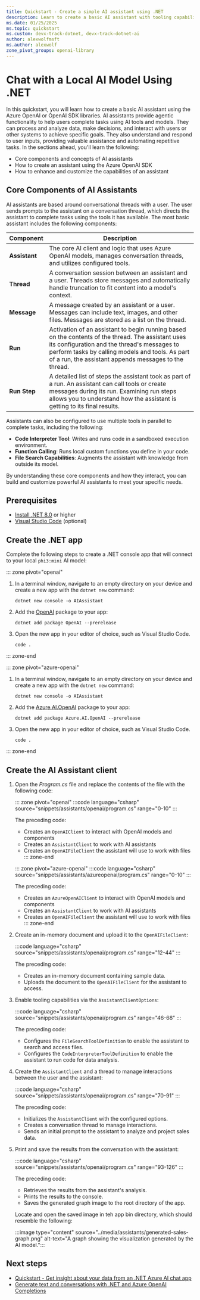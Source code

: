```yaml
---
title: Quickstart - Create a simple AI assistant using .NET
description: Learn to create a basic AI assistant with tooling capabilities using .NET and the Azure OpenAI SDK libraries
ms.date: 01/25/2025
ms.topic: quickstart
ms.custom: devx-track-dotnet, devx-track-dotnet-ai
author: alexwolfmsft
ms.author: alexwolf
zone_pivot_groups: openai-library
---
```


# Chat with a Local AI Model Using .NET

In this quickstart, you will learn how to create a basic AI assistant using the Azure OpenAI or OpenAI SDK libraries. AI assistants provide agentic functionality to help users complete tasks using AI tools and models. They can process and analyze data, make decisions, and interact with users or other systems to achieve specific goals. They also understand and respond to user inputs, providing valuable assistance and automating repetitive tasks. In the sections ahead, you'll learn the following:

- Core components and concepts of AI assistants
- How to create an assistant using the Azure OpenAI SDK
- How to enhance and customize the capabilities of an assistant

## Core Components of AI Assistants

AI assistants are based around conversational threads with a user. The user sends prompts to the assistant on a conversation thread, which directs the assistant to complete tasks using the tools it has available. The most basic assistant includes the following components:

| **Component** | **Description** |
|---|---|
| **Assistant** | The core AI client and logic that uses Azure OpenAI models, manages conversation threads, and utilizes configured tools. |
| **Thread** | A conversation session between an assistant and a user. Threads store messages and automatically handle truncation to fit content into a model's context. |
| **Message** | A message created by an assistant or a user. Messages can include text, images, and other files. Messages are stored as a list on the thread. |
| **Run** | Activation of an assistant to begin running based on the contents of the thread. The assistant uses its configuration and the thread's messages to perform tasks by calling models and tools. As part of a run, the assistant appends messages to the thread. |
| **Run Step** | A detailed list of steps the assistant took as part of a run. An assistant can call tools or create messages during its run. Examining run steps allows you to understand how the assistant is getting to its final results. |

Assistants can also be configured to use multiple tools in parallel to complete tasks, including the following:

- **Code Interpreter Tool**: Writes and runs code in a sandboxed execution environment.
- **Function Calling**: Runs local custom functions you define in your code.
- **File Search Capabilities**: Augments the assistant with knowledge from outside its model.

By understanding these core components and how they interact, you can build and customize powerful AI assistants to meet your specific needs.

## Prerequisites

* [Install .NET 8.0](https://dotnet.microsoft.com/download) or higher
* [Visual Studio Code](https://code.visualstudio.com/) (optional)

## Create the .NET app

Complete the following steps to create a .NET console app that will connect to your local `phi3:mini` AI model:

::: zone pivot="openai"

1. In a terminal window, navigate to an empty directory on your device and create a new app with the `dotnet new` command:

    ```dotnetcli
    dotnet new console -o AIAssistant
    ```

1. Add the [OpenAI](https://www.nuget.org/packages/OpenAI) package to your app:

    ```dotnetcli
    dotnet add package OpenAI --prerelease
    ```

1. Open the new app in your editor of choice, such as Visual Studio Code.

    ```dotnetcli
    code .
    ```

::: zone-end

::: zone pivot="azure-openai"

1. In a terminal window, navigate to an empty directory on your device and create a new app with the `dotnet new` command:

    ```dotnetcli
    dotnet new console -o AIAssistant
    ```

1. Add the [Azure.AI.OpenAI](https://www.nuget.org/packages/Azure.AI.OpenAI) package to your app:

    ```dotnetcli
    dotnet add package Azure.AI.OpenAI --prerelease
    ```

1. Open the new app in your editor of choice, such as Visual Studio Code.

    ```dotnetcli
    code .
    ```

::: zone-end

## Create the AI Assistant client

1. Open the _Program.cs_ file and replace the contents of the file with the following code:

    ::: zone pivot="openai"
    :::code language="csharp" source="snippets/assistants/openai/program.cs" range="0-10" :::

    The preceding code:
      - Creates an `OpenAIClient` to interact with OpenAI models and components
      - Creates an `AssistantClient` to work with AI assistants
      - Creates an `OpenAIFileClient` the assistant will use to work with files
    ::: zone-end

    ::: zone pivot="azure-openai"
    :::code language="csharp" source="snippets/assistants/azureopenai/program.cs" range="0-10" :::

    The preceding code:
      - Creates an `AzureOpenAIClient` to interact with OpenAI models and components
      - Creates an `AssistantClient` to work with AI assistants
      - Creates an `OpenAIFileClient` the assistant will use to work with files
    ::: zone-end

1. Create an in-memory document and upload it to the `OpenAIFileClient`:

    :::code language="csharp" source="snippets/assistants/openai/program.cs" range="12-44" :::

    The preceding code:
    - Creates an in-memory document containing sample data.
    - Uploads the document to the `OpenAIFileClient` for the assistant to access.

1. Enable tooling capabilities via the `AssistantClientOptions`:

    :::code language="csharp" source="snippets/assistants/openai/program.cs" range="46-68" :::

    The preceding code:
    - Configures the `FileSearchToolDefinition` to enable the assistant to search and access files.
    - Configures the `CodeInterpreterToolDefinition` to enable the assistant to run code for data analysis.

1. Create the `AssistantClient` and a thread to manage interactions between the user and the assistant:

    :::code language="csharp" source="snippets/assistants/openai/program.cs" range="70-91" :::

    The preceding code:
    - Initializes the `AssistantClient` with the configured options.
    - Creates a conversation thread to manage interactions.
    - Sends an initial prompt to the assistant to analyze and project sales data.

1. Print and save the results from the conversation with the assistant:

    :::code language="csharp" source="snippets/assistants/openai/program.cs" range="93-126" :::

    The preceding code:
    - Retrieves the results from the assistant's analysis.
    - Prints the results to the console.
    - Saves the generated graph image to the root directory of the app.

    Locate and open the saved image in teh app bin directory, which should resemble the following:

    :::image type="content" source="../media/assistants/generated-sales-graph.png" alt-text="A graph showing the visualization generated by the AI model.":::

## Next steps

- [Quickstart - Get insight about your data from an .NET Azure AI chat app](../how-to/work-with-local-models.md)
- [Generate text and conversations with .NET and Azure OpenAI Completions](/training/modules/open-ai-dotnet-text-completions/)
